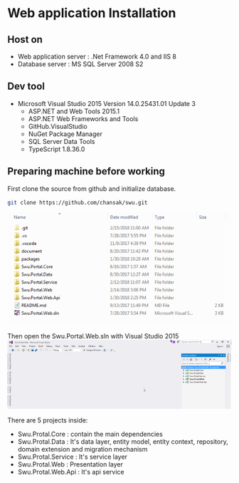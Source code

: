 # Web application Installation

## Host on
 * Web application server : .Net Framework 4.0  and IIS 8
 * Database server : MS SQL Server 2008 S2
 
 ## Dev tool
  * Microsoft Visual Studio 2015 Version 14.0.25431.01 Update 3
    * ASP.NET and Web Tools 2015.1
    * ASP.NET Web Frameworks and Tools
    * GitHub.VisualStudio
    * NuGet Package Manager
    * SQL Server Data Tools
    * TypeScript   1.8.36.0

 
 ## Preparing machine before working
First clone the source from github and initialize database.

```bash
git clone https://github.com/chansak/swu.git
```
![Step 1:](https://github.com/chansak/swu/blob/master/document/1-%20folder%20structure.png)

Then open the Swu.Portal.Web.sln with Visual Studio 2015
![Step 2:](https://github.com/chansak/swu/blob/master/document/2-%20first%20look%20in%20vs2015.png)

There are 5 projects inside:
 * Swu.Protal.Core : contain the main dependencies
 * Swu.Protal.Data : It's data layer, entity model, entity context, repository, domain extension and migration mechanism
 * Swu.Protal.Service : It's service layer
 * Swu.Protal.Web : Presentation layer
 * Swu.Protal.Web.Api : It's api service
